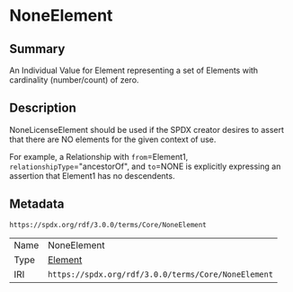 <!-- Automatically generated by spec-parser v2.1.0 on 2024-06-17T10:36:57.838737+00:00 -->
<!-- SPDX-License-Identifier: Community-Spec-1.0 -->

# NoneElement

## Summary

An Individual Value for Element representing a set of Elements with
cardinality (number/count) of zero.


## Description

NoneLicenseElement should be used if the SPDX creator desires to assert that
there are NO elements for the given context of use.

For example, a Relationship with `from`=Element1,
`relationshipType`="ancestorOf", and `to`=NONE is explicitly expressing an
assertion that Element1 has no descendents.


## Metadata

`https://spdx.org/rdf/3.0.0/terms/Core/NoneElement`


| | |
|---|---|
| Name | NoneElement |
| Type | [Element](../Classes/Element.md) |
| IRI | `https://spdx.org/rdf/3.0.0/terms/Core/NoneElement` |



